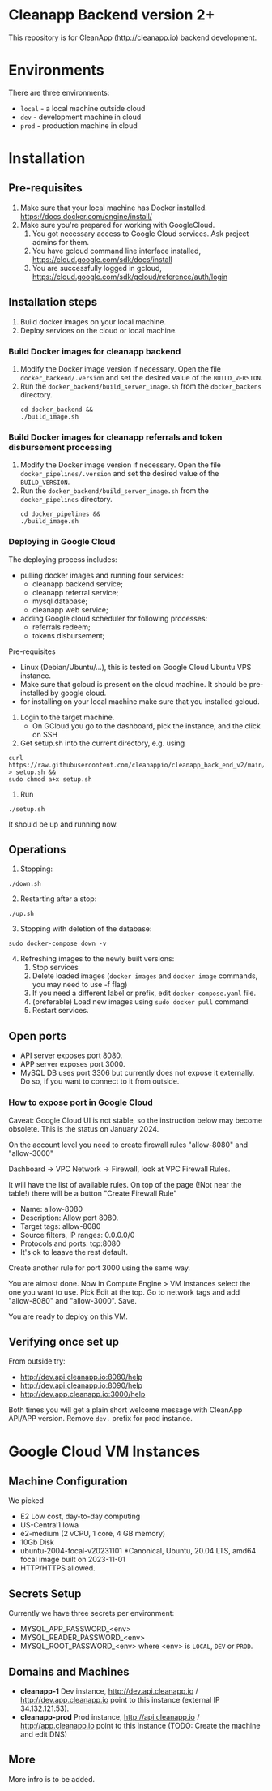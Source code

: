 # Cleanapp Backend version 2+

This repository is for CleanApp (http://cleanapp.io) backend development.

# Environments
There are three environments:
*   `local` - a local machine outside cloud
*   `dev` - development machine in cloud
*   `prod` - production machine in cloud

# Installation

## Pre-requisites

1.  Make sure that your local machine has Docker installed. https://docs.docker.com/engine/install/
1.  Make sure you're prepared for working with GoogleCloud.
    1.  You got necessary access to Google Cloud services. Ask project admins for them.
    1.  You have gcloud command line interface installed, https://cloud.google.com/sdk/docs/install
    1.  You are successfully logged in gcloud, https://cloud.google.com/sdk/gcloud/reference/auth/login

## Installation steps

1.  Build docker images on your local machine.
1.  Deploy services on the cloud or local machine.

### Build Docker images for cleanapp backend

1.  Modify the Docker image version if necessary. Open the file `docker_backend/.version` and set the desired value of the `BUILD_VERSION`.
1.  Run the `docker_backend/build_server_image.sh` from the `docker_backens` directory.
    ```
    cd docker_backend &&
    ./build_image.sh
    ```

### Build Docker images for cleanapp referrals and token disbursement processing

1.  Modify the Docker image version if necessary. Open the file `docker_pipelines/.version` and set the desired value of the `BUILD_VERSION`.
1.  Run the `docker_backend/build_server_image.sh` from the `docker_pipelines` directory.
    ```
    cd docker_pipelines &&
    ./build_image.sh
    ```

### Deploying in Google Cloud

The deploying process includes:
*   pulling docker images and running four services:
    *   cleanapp backend service;
    *   cleanapp referral service;
    *   mysql database;
    *   cleanapp web service;
*   adding Google cloud scheduler for following processes:
    *   referrals redeem;
    *   tokens disbursement;

Pre-requisites

*   Linux (Debian/Ubuntu/...), this is tested on Google Cloud Ubuntu VPS instance.
*   Make sure that gcloud is present on the cloud machine. It should be pre-installed by google cloud.
*   for installing on your local machine make sure that you installed gcloud.

1. Login to the target machine.
   * On GCloud you go to the dashboard, pick the instance, and the click on SSH
1. Get setup.sh into the current directory, e.g. using
```shell
curl https://raw.githubusercontent.com/cleanappio/cleanapp_back_end_v2/main/setup/setup.sh > setup.sh &&
sudo chmod a+x setup.sh
```
1. Run
```
./setup.sh
```

It should be up and running now.

## Operations

1. Stopping:
```
./down.sh
```
2. Restarting after a stop:
```
./up.sh
```
3. Stopping with deletion of the database:
```
sudo docker-compose down -v
```
4. Refreshing images to the newly built versions:
    1. Stop services
    2. Delete loaded images (```docker images``` and ```docker image``` commands, you may need to use -f flag)
    3. If you need a different label or prefix, edit ```docker-compose.yaml``` file.
    4. (preferable) Load new images using ```sudo docker pull``` command
    5. Restart services.

## Open ports

* API server exposes port 8080.
* APP server exposes port 3000.
* MySQL DB uses port 3306 but currently does not expose it externally. Do so,
if you want to connect to it from outside.

### How to expose port in Google Cloud

Caveat: Google Cloud UI is not stable, so the instruction below may become obsolete. This is the status on January 2024.

On the account level you need to create firewall rules "allow-8080" and "allow-3000"

Dashboard -> VPC Network -> Firewall, look at VPC Firewall Rules.

It will have the list of available rules.
On top of the page (!Not near the table!) there will be a button "Create Firewall Rule"

- Name: allow-8080
- Description: Allow port 8080.
- Target tags: allow-8080
- Source filters, IP ranges: 0.0.0.0/0
- Protocols and ports: tcp:8080
- It's ok to leaave the rest default.

Create another rule for port 3000 using the same way.

You are almost done. Now in Compute Engine > VM Instances select the one you want to use. Pick Edit at the top. Go to network tags and add "allow-8080" and "allow-3000". Save. 

You are ready to deploy on this VM.

## Verifying once set up

From outside try:
- http://dev.api.cleanapp.io:8080/help
- http://dev.api.cleanapp.io:8090/help
- http://dev.app.cleanapp.io:3000/help

Both times you will get a plain short welcome message with CleanApp API/APP version. Remove ```dev.``` prefix for prod instance.

# Google Cloud VM Instances

## Machine Configuration
We picked

* E2 Low cost, day-to-day computing
* US-Central1 Iowa
* e2-medium (2 vCPU, 1 core, 4 GB memory)
* 10Gb Disk
* ubuntu-2004-focal-v20231101
  *Canonical, Ubuntu, 20.04 LTS, amd64 focal image built on 2023-11-01
* HTTP/HTTPS allowed.

## Secrets Setup
Currently we have three secrets per environment:
*   MYSQL_APP_PASSWORD_&lt;env&gt;
*   MYSQL_READER_PASSWORD_&lt;env&gt;
*   MYSQL_ROOT_PASSWORD_&lt;env&gt;
where &lt;env&gt; is `LOCAL`, `DEV` or `PROD`.

## Domains and Machines

* **cleanapp-1** Dev instance, http://dev.api.cleanapp.io / http://dev.app.cleanapp.io point to this instance (external IP 34.132.121.53).
* **cleanapp-prod** Prod instance, http://api.cleanapp.io / http://app.cleanapp.io point to this instance (TODO: Create the machine and edit DNS)

## More

More infro is to be added.
